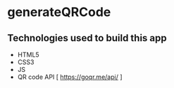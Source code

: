 # generateQRCode
## Technologies used to build this app
- HTML5
- CSS3
- JS
- QR code API [ https://goqr.me/api/ ]
